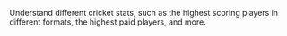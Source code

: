 Understand different cricket stats, such as the highest scoring players in different formats, the highest paid 
players, and more.
